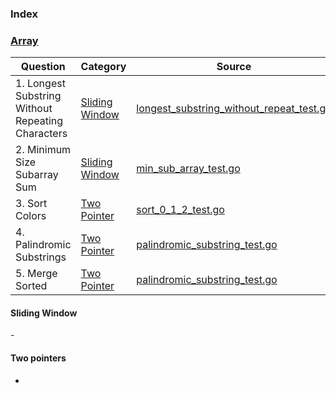 ### Index

### [Array](https://www.techinterviewhandbook.org/algorithms/array)
| Question                                          | Category                          | Source                                                                                        |
| ------------------------------------------------- | --------------------------------- | --------------------------------------------------------------------------------------------- |
| 1. Longest Substring Without Repeating Characters | [Sliding Window](#sliding-window) | [longest_substring_without_repeat_test.go](./string/longest_substring_without_repeat_test.go) |
| 2. Minimum Size Subarray Sum                      | [Sliding Window](#sliding-window) | [min_sub_array_test.go](./array/min_sub_array_test.go)                                        |
| 3. Sort Colors                                    | [Two Pointer](#two-pointer)       | [sort_0_1_2_test.go](./array/sort_0_1_2_test.go)                                              |
| 4. Palindromic Substrings                         | [Two Pointer](#two-pointer)       | [palindromic_substring_test.go](./string/palindromic_substring_test.go)                       |
| 5. Merge Sorted                                   | [Two Pointer](#two-pointer)       | [palindromic_substring_test.go](./array/merge_sorted_test.go)                                 |


#### Sliding Window
- 

#### Two pointers
-